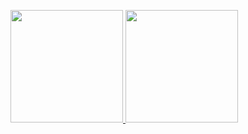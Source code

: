 <p align="left">
<a href="https://github.com/calvinkrisdiant">
  <img height="180em" src="https://github-readme-stats-eight-theta.vercel.app/api?username=calvinkrisdiant&show_icons=true&theme=algolia&include_all_commits=true&count_private=true"/>
  <img height="180em" src="https://github-readme-stats-eight-theta.vercel.app/api/top-langs/?username=calvinkrisdiant&layout=compact&langs_count=8&theme=algolia"/>
</a>
</p>


<!--### Hi there 👋

<!--
**arryaaas/arryaaas** is a ✨ _special_ ✨ repository because its `README.md` (this file) appears on your GitHub profile.

Here are some ideas to get you started:

- 🔭 I’m currently working on ...
- 🌱 I’m currently learning ...
- 👯 I’m looking to collaborate on ...
- 🤔 I’m looking for help with ...
- 💬 Ask me about ...
- 📫 How to reach me: ...
- 😄 Pronouns: ...
- ⚡ Fun fact: ...
-->

